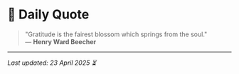 # 📜 Daily Quote

> "Gratitude is the fairest blossom which springs from the soul."  
> — **Henry Ward Beecher**

---

_Last updated: 23 April 2025 ⏳_
